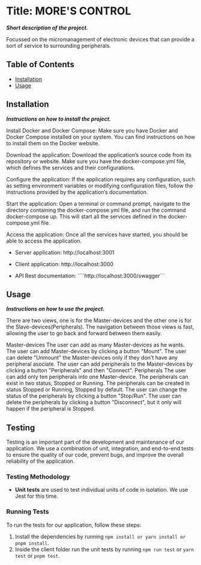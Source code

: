 # Title: MORE'S CONTROL

***Short description of the project.***

Focussed on the micromanagement of electronic devices that can provide a sort of service to surrounding peripherals.

## Table of Contents

- [Installation](#installation)
- [Usage](#usage)

## Installation

***Instructions on how to install the project.***

Install Docker and Docker Compose: Make sure you have Docker and Docker Compose installed on your system. You can find instructions on how to install them on the Docker website.

Download the application: Download the application’s source code from its repository or website. Make sure you have the docker-compose.yml file, which defines the services and their configurations.

Configure the application: If the application requires any configuration, such as setting environment variables or modifying configuration files, follow the instructions provided by the application’s documentation.

Start the application: Open a terminal or command prompt, navigate to the directory containing the docker-compose.yml file, and run the command docker-compose up. This will start all the services defined in the docker-compose.yml file.

Access the application: Once all the services have started, you should be able to access the application.

- Server application: http://localhost:3001

- Client application: http://localhost:3000

- API Rest documentation: ````http://localhost:3000/swagger```

## Usage

***Instructions on how to use the project.***

There are two views, one is for the Master-devices and the other one is for the Slave-devices(Peripherals).
  The navigation between those views is fast, allowing the user to go back and forward between them easily.

Master-devices
  The user can add as many Master-devices as he wants.
  The user can add Master-devices by clicking a button "Mount".
  The user can delete "Unmount" the Master-devices only if they don't have any peripheral asociate.
  The user can add peripherals to the Master-devices by clicking a button "Peripherals" and then "Connect".
Peripherals
  The user can add only ten peripherals into one Master-device.
  The peripherals can exist in two status, Stopped or Running.
  The peripherals can be created in status Stopped or Running, Stopped by default.
  The user can change the status of the peripherals by clicking a button "Stop/Run".
  The user can delete the peripherals by clicking a button "Disconnect", but it only will happen if the peripheral is Stopped.

## Testing

Testing is an important part of the development and maintenance of our application. We use a combination of unit, integration, and end-to-end tests to ensure the quality of our code, prevent bugs, and improve the overall reliability of the application.

### Testing Methodology

- **Unit tests** are used to test individual units of code in isolation. We use Jest for this time.

### Running Tests

To run the tests for our application, follow these steps:

1. Install the dependencies by running `npm install or yarn install or pnpm install`.
2. Inside the client folder run the unit tests by running `npm run test` or `yarn test` or `pnpm test`.
